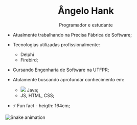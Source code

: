   <h1 align="center">Ângelo Hank</h1>
  <p align="center">Programador e estudante</p>
  
- Atualmente trabalhando na Precisa Fábrica de Software;
- Tecnologias utilizadas profissionalmente: 
    - Delphi
    - Firebird;
    
- Cursando Engenharia de Software na UTFPR;
- Atulamente buscando aprofundar conhecimento em:
    - <img src="https://camo.githubusercontent.com/651195b8c66a9dd22316e672992077dbcecea4ca904b45a6681558ebc0ecc517/68747470733a2f2f75706c6f61642e77696b696d656469612e6f72672f77696b6970656469612f656e2f7468756d622f332f33302f4a6176615f70726f6772616d6d696e675f6c616e67756167655f6c6f676f2e7376672f33303070782d4a6176615f70726f6772616d6d696e675f6c616e67756167655f6c6f676f2e7376672e706e67"> Java;
    -  JS, HTML, CSS;

- ⚡ Fun fact - heigth: 164cm;

![Snake animation](https://github.com/littleMen21/littleMen21/blob/output/github-contribution-grid-snake.svg)
